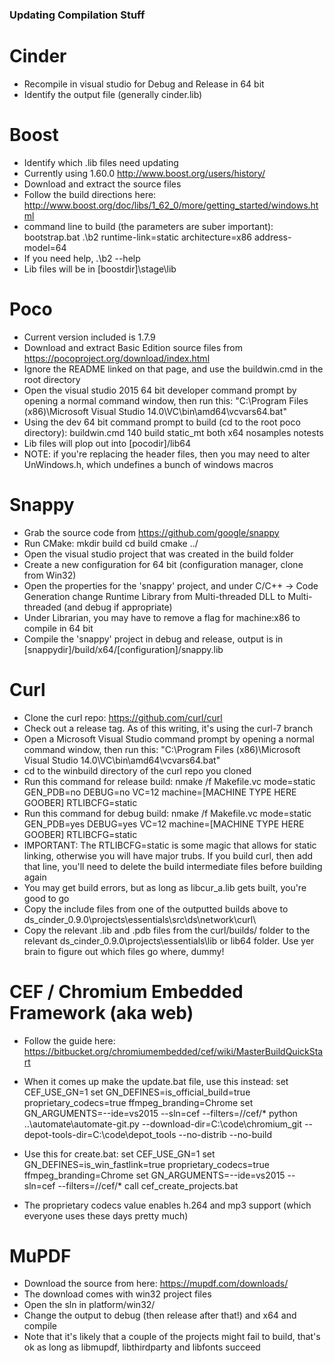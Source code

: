 ### Updating Compilation Stuff

# Cinder 

- Recompile in visual studio for Debug and Release in 64 bit
- Identify the output file (generally cinder.lib)


# Boost

- Identify which .lib files need updating
- Currently using 1.60.0  http://www.boost.org/users/history/
- Download and extract the source files
- Follow the build directions here: http://www.boost.org/doc/libs/1_62_0/more/getting_started/windows.html
- command line to build (the parameters are suber important): 
    bootstrap.bat
	.\b2 runtime-link=static architecture=x86 address-model=64
- If you need help, .\b2 --help
- Lib files will be in [boostdir]\stage\lib



# Poco

- Current version included is 1.7.9
- Download and extract Basic Edition source files from https://pocoproject.org/download/index.html
- Ignore the README linked on that page, and use the buildwin.cmd in the root directory
- Open the visual studio 2015 64 bit developer command prompt by opening a normal command window, then run this: "C:\Program Files (x86)\Microsoft Visual Studio 14.0\VC\bin\amd64\vcvars64.bat"
- Using the dev 64 bit command prompt to build (cd to the root poco directory): buildwin.cmd 140 build static_mt both x64 nosamples notests
- Lib files will plop out into [pocodir]/lib64
- NOTE: if you're replacing the header files, then you may need to alter UnWindows.h, which undefines a bunch of windows macros 



# Snappy

- Grab the source code from https://github.com/google/snappy
- Run CMake:
    mkdir build
    cd build
	cmake ../
- Open the visual studio project that was created in the build folder
- Create a new configuration for 64 bit (configuration manager, clone from Win32)
- Open the properties for the 'snappy' project, and under C/C++ -> Code Generation change Runtime Library from Multi-threaded DLL to Multi-threaded (and debug if appropriate)
- Under Librarian, you may have to remove a flag for machine:x86 to compile in 64 bit
- Compile the 'snappy' project in debug and release, output is in [snappydir]/build/x64/[configuration]/snappy.lib


# Curl

- Clone the curl repo: https://github.com/curl/curl
- Check out a release tag. As of this writing, it's using the curl-7 branch
- Open a Microsoft Visual Studio command prompt by opening a normal command window, then run this: "C:\Program Files (x86)\Microsoft Visual Studio 14.0\VC\bin\amd64\vcvars64.bat"
- cd to the winbuild directory of the curl repo you cloned
- Run this command for release build: nmake /f Makefile.vc mode=static GEN_PDB=no DEBUG=no VC=12 machine=[MACHINE TYPE HERE GOOBER] RTLIBCFG=static
- Run this command for debug build: nmake /f Makefile.vc mode=static GEN_PDB=yes DEBUG=yes VC=12 machine=[MACHINE TYPE HERE GOOBER] RTLIBCFG=static
- IMPORTANT: The RTLIBCFG=static is some magic that allows for static linking, otherwise you will have major trubs. If you build curl, then add that line, you'll need to delete the build intermediate files before building again
- You may get build errors, but as long as libcur_a.lib gets built, you're good to go
- Copy the include files from one of the outputted builds above to ds_cinder_0.9.0\projects\essentials\src\ds\network\curl\
- Copy the relevant .lib and .pdb files from the curl/builds/ folder to the relevant ds_cinder_0.9.0\projects\essentials\lib or lib64 folder. Use yer brain to figure out which files go where, dummy!


# CEF / Chromium Embedded Framework (aka web)

- Follow the guide here: https://bitbucket.org/chromiumembedded/cef/wiki/MasterBuildQuickStart
- When it comes up make the update.bat file, use this instead:
    set CEF_USE_GN=1
    set GN_DEFINES=is_official_build=true proprietary_codecs=true ffmpeg_branding=Chrome
    set GN_ARGUMENTS=--ide=vs2015 --sln=cef --filters=//cef/*
    python ..\automate\automate-git.py --download-dir=C:\code\chromium_git --depot-tools-dir=C:\code\depot_tools --no-distrib --no-build
	
- Use this for create.bat:
    set CEF_USE_GN=1
    set GN_DEFINES=is_win_fastlink=true proprietary_codecs=true ffmpeg_branding=Chrome
    set GN_ARGUMENTS=--ide=vs2015 --sln=cef --filters=//cef/*
    call cef_create_projects.bat
	
- The proprietary codecs value enables h.264 and mp3 support (which everyone uses these days pretty much)



# MuPDF

- Download the source from here: https://mupdf.com/downloads/
- The download comes with win32 project files
- Open the sln in platform/win32/
- Change the output to debug (then release after that!) and x64 and compile
- Note that it's likely that a couple of the projects might fail to build, that's ok as long as libmupdf, libthirdparty and libfonts succeed



